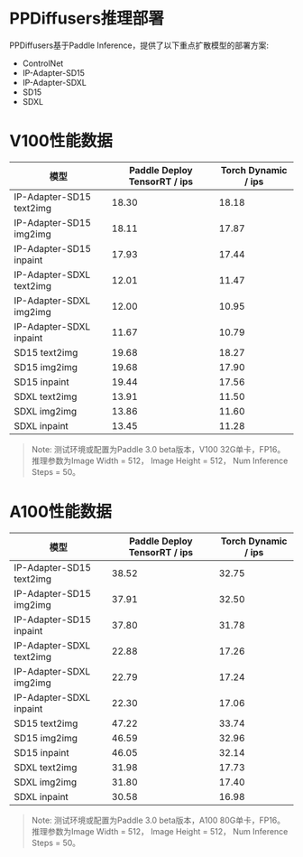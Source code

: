 # PPDiffusers推理部署

PPDiffusers基于Paddle Inference，提供了以下重点扩散模型的部署方案:
- ControlNet
- IP-Adapter-SD15
- IP-Adapter-SDXL
- SD15
- SDXL


# V100性能数据
|模型|Paddle Deploy TensorRT / ips|Torch Dynamic / ips|
|-|-|-|
|IP-Adapter-SD15 text2img|18.30|18.18|
|IP-Adapter-SD15 img2img|18.11|17.87|
|IP-Adapter-SD15 inpaint|17.93|17.44|
|IP-Adapter-SDXL text2img|12.01|11.47|
|IP-Adapter-SDXL img2img|12.00|10.95|
|IP-Adapter-SDXL inpaint|11.67|10.79|
|SD15 text2img|19.68|18.27|
|SD15 img2img|19.68|17.90|
|SD15 inpaint|19.44|17.56|
|SDXL text2img|13.91|11.50|
|SDXL img2img|13.86|11.60|
|SDXL inpaint|13.45|11.28|

<!-- |SD15 text2img|11.87|6.68|6.32|
|SD15 img2img|14.47|8.09|7.63|
|SD15 inpaint|14.30|6.42|6.06| -->

> Note: 
> 测试环境或配置为Paddle 3.0 beta版本，V100 32G单卡，FP16。
推理参数为Image Width = 512， Image Height = 512， Num Inference Steps = 50。

# A100性能数据
|模型|Paddle Deploy TensorRT / ips|Torch Dynamic / ips|
|-|-|-|
|IP-Adapter-SD15 text2img|38.52|32.75|
|IP-Adapter-SD15 img2img|37.91|32.50|
|IP-Adapter-SD15 inpaint|37.80|31.78|
|IP-Adapter-SDXL text2img|22.88|17.26|
|IP-Adapter-SDXL img2img|22.79|17.24|
|IP-Adapter-SDXL inpaint|22.30|17.06|
|SD15 text2img|47.22|33.74|
|SD15 img2img|46.59|32.96|
|SD15 inpaint|46.05|32.14|
|SDXL text2img|31.98|17.73|
|SDXL img2img|31.80|17.40|
|SDXL inpaint|30.58|16.98|

<!-- |SD15 text2img|26.37|10.49||
|SD15 img2img|30.81|12.70||
|SD15 inpaint|30.55|9.67|| -->

> Note: 测试环境或配置为Paddle 3.0 beta版本，A100 80G单卡，FP16。
推理参数为Image Width = 512， Image Height = 512， Num Inference Steps = 50。

<!-- |SDXL text2img||||
|SDXL img2img||||
|SDXL inpaint|||| -->

<!-- |-|-|-|-|
|ControlNet text2img|3.360597|||
|ControlNet img2img|3.360597|||
|ControlNet inpaint|3.360597||| -->